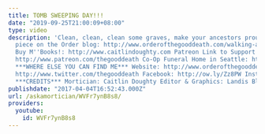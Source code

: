 ```yaml
---
title: TOMB SWEEPING DAY!!!
date: "2019-09-25T21:00:09+08:00"
type: video
description: 'Clean, clean, clean some graves, make your ancestors proud! Louise Hung''s
  piece on the Order blog: http://www.orderofthegooddeath.com/walking-amongst-dead-neighborhood-graves-hong-kong
  Buy M''Books!: http://www.caitlindoughty.com Patreon Link to Support this Channel:
  http://www.patreon.com/thegooddeath Co-Op Funeral Home in Seattle: http://funerals.coop/
  ***WHERE ELSE YOU CAN FIND ME*** Website: http://www.orderofthegooddeath.com Twitter:
  http://www.twitter.com/thegooddeath Facebook: http://ow.ly/Zz8PW Instagram: http://www.instagram.com/thegooddeath
  ***CREDITS*** Mortician: Caitlin Doughty Editor & Graphics: Landis Blair (@landisblair)'
publishdate: "2017-04-04T16:52:43.000Z"
url: /askamortician/WVFr7ynB8s8/
providers:
  youtube:
    id: WVFr7ynB8s8
---
```

